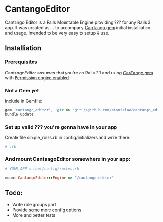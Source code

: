 # CantangoEditor

Cantango Editor is a Rails Mountable Engine providing ??? for any Rails 3 app. 
It was created as ... to accompany [CanTango gem](https://github.com/kristianmandrup/cantango) initial installiation and usage. Intended to be very easy to setup & use.

## Installiation

### Prerequisites

CantangoEditor assumes that you're on Rails 3.1 and using [CanTango gem](https://github.com/kristianmandrup/cantango) with [Permission engine enabled](https://github.com/kristianmandrup/cantango/wiki/Permission-engine) 

### Not a Gem yet

include in Gemfile:

```ruby
gem 'cantango_editor', :git => "git://github.com/stanislaw/cantango_editor.git"
bundle update
```

### Set up valid ??? you're gonna have in your app

Create file simple_roles.rb in config/initializers and write there:

```ruby
# .rb
```

### And mount CantangoEditor somewhere in your app: 

```ruby
# YOUR_APP's root/config/routes.rb

mount CantangoEditor::Engine => "/cantango_editor"
```

## Todo:

- Write role groups part
- Provide some more config options
- More and better tests
